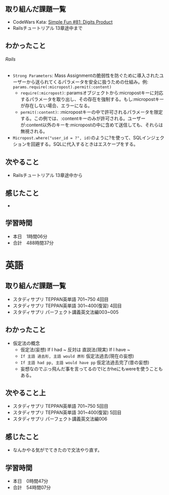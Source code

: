 ## 取り組んだ課題一覧
- CodeWars Kata: [Simple Fun #81: Digits Product](https://www.codewars.com/kata/589436311a8808bf560000f9/solutions/ruby)
- Railsチュートリアル 13章途中まで
## わかったこと
###### Rails
- `Strong Parameters`: Mass Assignmentの脆弱性を防ぐために導入されたユーザーから送られてくるパラメータを安全に扱うための仕組み。例: `params.require(:micropost).permit(:content)`
    - `require(:micropost)`: paramsオブジェクトから:micropostキーに対応するパラメータを取り出し、その存在を強制する。もし:micropostキーが存在しない場合、エラーになる。
    - `permit(:content)`: :micropostキーの中で許可されるパラメータを限定する。この例では、:contentキーのみが許可される。ユーザーが:content以外のキーを:micropostの中に含めて送信しても、それらは無視される。
- `Micropost.where("user_id = ?", id)`のように?を使って、SQLインジェクションを回避する。SQLに代入するときはエスケープをする。
## 次やること
- Railsチュートリアル 13章途中から
## 感じたこと
- 
## 学習時間
- 本日　1時間06分
- 合計　488時間37分


# 英語
## 取り組んだ課題一覧
- スタディサプリ TEPPAN英単語 701~750 4回目
- スタディサプリ TEPPAN英単語 301~400(復習) 4回目
- スタディサプリ パーフェクト講義英文法編003~005
## わかったこと
- 仮定法の概念
    - 仮定法(妄想) If I had ~ 反対は 直説法(現実) If I have ~
    - `If 主語 過去形, 主語 would 原形` 仮定法過去(現在の妄想)
    - `If 主語 had pp, 主語 would have pp` 仮定法過去完了(昔の妄想)
    - 妄想なのでぶっ飛んだ事を言ってるのでIとかheにもwereを使うこともある。
## 次やること上
- スタディサプリ TEPPAN英単語 701~750 5回目
- スタディサプリ TEPPAN英単語 301~400(復習) 5回目
- スタディサプリ パーフェクト講義英文法編006
## 感じたこと
- なんかやる気がでてきたので文法やり直す。
## 学習時間
- 本日　0時間47分
- 合計　54時間07分
